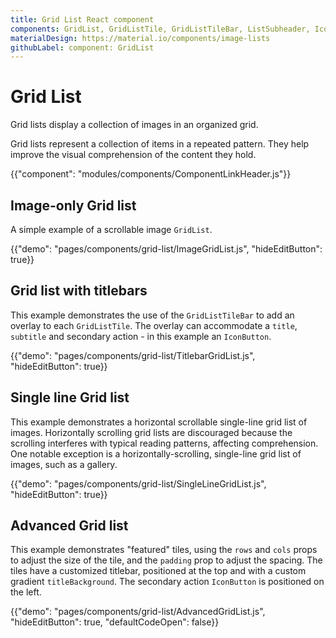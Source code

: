 ```yaml
---
title: Grid List React component
components: GridList, GridListTile, GridListTileBar, ListSubheader, IconButton
materialDesign: https://material.io/components/image-lists
githubLabel: component: GridList
---
```


# Grid List

<p class="description">Grid lists display a collection of images in an organized grid.</p>

Grid lists represent a collection of items in a repeated pattern. They help improve the visual comprehension of the content they hold.

{{"component": "modules/components/ComponentLinkHeader.js"}}

## Image-only Grid list

A simple example of a scrollable image `GridList`.

{{"demo": "pages/components/grid-list/ImageGridList.js", "hideEditButton": true}}

## Grid list with titlebars

This example demonstrates the use of the `GridListTileBar` to add an overlay to each `GridListTile`.
The overlay can accommodate a `title`, `subtitle` and secondary action - in this example an `IconButton`.

{{"demo": "pages/components/grid-list/TitlebarGridList.js", "hideEditButton": true}}

## Single line Grid list

This example demonstrates a horizontal scrollable single-line grid list of images.
Horizontally scrolling grid lists are discouraged because the scrolling interferes with typical reading patterns, affecting comprehension.
One notable exception is a horizontally-scrolling, single-line grid list of images, such as a gallery.

{{"demo": "pages/components/grid-list/SingleLineGridList.js", "hideEditButton": true}}

## Advanced Grid list

This example demonstrates "featured" tiles, using the `rows` and `cols` props to adjust the size of the tile, and the `padding` prop to adjust the spacing.
The tiles have a customized titlebar, positioned at the top and with a custom gradient `titleBackground`.
The secondary action `IconButton` is positioned on the left.

{{"demo": "pages/components/grid-list/AdvancedGridList.js", "hideEditButton": true, "defaultCodeOpen": false}}
